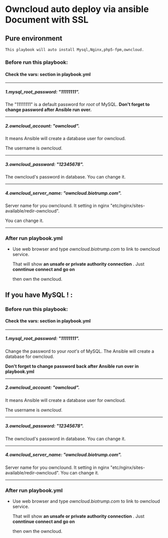 # Owncloud auto deploy via ansible Document with SSL #

## Pure environment #
  
```
This playbook will auto install Mysql,Nginx,php5-fpm,owncloud.
```
    
### Before run this playbook: #
    
#### Check the **vars:** section in playbook.yml #
-------------------------------------------------
##### 1.**mysql_root_password: "11111111"**. #
  The "11111111" is a default password for *root* of MySQL.
  __Don't forget to change password after Ansible run over.__
  
-------------------------------------------------
##### 2.**owncloud_account: "owncloud"**. 
  It means Ansible will create a database user for owncloud.
  
  The username is *owncloud*.
  
-----------------------------------------------
##### 3.**owncloud_password: "12345678"**.
   The owncloud's password in database. You can change it.
   
-----------------------------------------------
##### 4.**owncloud_server_name: "owncloud.biotrump.com"**.
   Server name for you ownclound. It setting in nginx "etc/nginx/sites-available/redir-owncloud".
   
   You can change it.
   
----------------------------------------------
### After run playbook.yml #

 * Use web browser and type *owncloud.biotrump.com* to link to owncloud service.
 
    That will show **an unsafe or private authority connection** . Just **conntinue connect and go on**
    
    then own the owncloud.

## If you have MySQL ! :

### Before run this playbook: #

#### Check the **vars:** section in playbook.yml #
-------------------------------------------------
##### 1.**mysql_root_password: "11111111"**. #
  Change the password to your *root's* of MySQL.
  The Ansible will create a database for owncloud.
  
  __Don't forget to change password back after Ansible run over in playbook.yml__
  
-------------------------------------------------
##### 2.**owncloud_account: "owncloud"**. 
  It means Ansible will create a database user for owncloud.
  
  The username is *owncloud*.
  
-----------------------------------------------
##### 3.**owncloud_password: "12345678"**.
   The owncloud's password in database. You can change it.
   
-----------------------------------------------
##### 4.**owncloud_server_name: "owncloud.biotrump.com"**.
   Server name for you ownclound. It setting in nginx "etc/nginx/sites-available/redir-owncloud".
   You can change it.
   
----------------------------------------------
### After run playbook.yml #

 * Use web browser and type *owncloud.biotrump.com* to link to owncloud service.
 
    That will show **an unsafe or private authority connection** . Just **conntinue connect and go on**
    
    then own the owncloud.